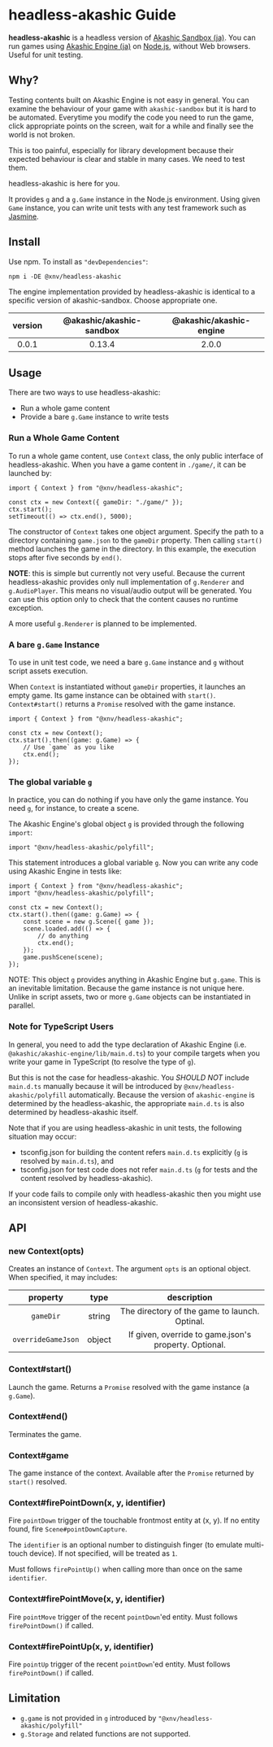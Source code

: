 # headless-akashic Guide

**headless-akashic** is a headless version of [Akashic Sandbox (ja)][sandbox].
You can run games using [Akashic Engine (ja)][ae] on [Node.js][node], without Web browsers.
Useful for unit testing.

## Why?

Testing contents built on Akashic Engine is not easy in general.
You can examine the behaviour of your game with `akashic-sandbox` but it is hard to be automated.
Everytime you modify the code you need to run the game, click appropriate points on the screen,
wait for a while and finally see the world is not broken.

This is too painful, especially for library development
because their expected behaviour is clear and stable in many cases.
We need to test them.

headless-akashic is here for you.

It provides `g` and a `g.Game` instance in the Node.js environment.
Using given `Game` instance, you can write unit tests with any test framework such as [Jasmine][jasmine].

## Install

Use npm. To install as `"devDependencies"`:

```
npm i -DE @xnv/headless-akashic
```

The engine implementation provided by headless-akashic is identical to a specific version of akashic-sandbox.
Choose appropriate one.

|version|@akashic/akashic-sandbox|@akashic/akashic-engine|
|:-----:|:----------------------:|:---------------------:|
|0.0.1  |0.13.4                  |2.0.0                  |

## Usage

There are two ways to use headless-akashic:

- Run a whole game content
- Provide a bare `g.Game` instance to write tests

### Run a Whole Game Content

To run a whole game content, use `Context` class, the only public interface of headless-akashic.
When you have a game content in `./game/`, it can be launched by:

```
import { Context } from "@xnv/headless-akashic";

const ctx = new Context({ gameDir: "./game/" });
ctx.start();
setTimeout(() => ctx.end(), 5000);
```

The constructor of `Context` takes one object argument.
Specify the path to a directory containing `game.json` to the `gameDir` property.
Then calling `start()` method launches the game in the directory.
In this example, the execution stops after five seconds by `end()`.

**NOTE**: this is simple but currently not very useful.
Because the current headless-akashic provides only null implementation of `g.Renderer` and `g.AudioPlayer`.
This means no visual/audio output will be generated.
You can use this option only to check that the content causes no runtime exception.

A more useful `g.Renderer` is planned to be implemented.

### A bare `g.Game` Instance

To use in unit test code, we need a bare `g.Game` instance and `g` without script assets execution.

When `Context` is instantiated without `gameDir` properties, it launches an empty game.
Its game instance can be obtained with `start()`.
`Context#start()` returns a `Promise` resolved with the game instance.

```
import { Context } from "@xnv/headless-akashic";

const ctx = new Context();
ctx.start().then((game: g.Game) => {
	// Use `game` as you like
	ctx.end();
});
```

### The global variable `g`

In practice, you can do nothing if you have only the game instance.
You need `g`, for instance, to create a scene.

The Akashic Engine's global object `g` is provided through the following `import`:

```
import "@xnv/headless-akashic/polyfill";
```

This statement introduces a global variable `g`.
Now you can write any code using Akashic Engine in tests like:

```
import { Context } from "@xnv/headless-akashic";
import "@xnv/headless-akashic/polyfill";

const ctx = new Context();
ctx.start().then((game: g.Game) => {
	const scene = new g.Scene({ game });
	scene.loaded.add(() => {
		// do anything
		ctx.end();
	});
	game.pushScene(scene);
});
```

NOTE: This object `g` provides anything in Akashic Engine but `g.game`.
This is an inevitable limitation.
Because the game instance is not unique here.
Unlike in script assets, two or more `g.Game` objects can be instantiated in parallel.

### Note for TypeScript Users

In general, you need to add the type declaration of Akashic Engine
(i.e. `@akashic/akashic-engine/lib/main.d.ts`) to your compile targets
when you write your game in TypeScript (to resolve the type of `g`).

But this is not the case for headless-akashic.
You *SHOULD NOT* include `main.d.ts` manually because
it will be introduced by `@xnv/headless-akashic/polyfill` automatically.
Because the version of `akashic-engine` is determined by the headless-akashic,
the appropriate `main.d.ts` is also determined by headless-akashic itself.

Note that if you are using headless-akashic in unit tests, the following situation may occur:

* tsconfig.json for building the content refers `main.d.ts` explicitly (`g` is resolved by `main.d.ts`), and
* tsconfig.json for test code does not refer `main.d.ts` (`g` for tests and the content resolved by headless-akashic).

If your code fails to compile only with headless-akashic then you might use an inconsistent version of headless-akashic.

## API

### new Context(opts)

Creates an instance of `Context`.
The argument `opts` is an optional object. When specified, it may includes:

|property|type|description|
|:------:|:--:|:---------:|
|`gameDir`|string|The directory of the game to launch. Optinal.|
|`overrideGameJson`|object|If given, override to game.json's property. Optional.|

### Context#start()

Launch the game.
Returns a `Promise` resolved with the game instance (a `g.Game`).

### Context#end()

Terminates the game.

### Context#game

The game instance of the context.
Available after the `Promise` returned by `start()` resolved.

### Context#firePointDown(x, y, identifier)

Fire `pointDown` trigger of the touchable frontmost entity at (x, y).
If no entity found, fire `Scene#pointDownCapture`.

The `identifier` is an optional number to distinguish finger (to emulate multi-touch device).
If not specified, will be treated as `1`.

Must follows `firePointUp()` when calling more than once on the same `identifier`.

### Context#firePointMove(x, y, identifier)

Fire `pointMove` trigger of the recent `pointDown`'ed entity.
Must follows `firePointDown()` if called.

### Context#firePointUp(x, y, identifier)

Fire `pointUp` trigger of the recent `pointDown`'ed entity.
Must follows `firePointDown()` if called.

## Limitation

- `g.game` is not provided in `g` introduced by `"@xnv/headless-akashic/polyfill"` 
- `g.Storage` and related functions are not supported.

[sandbox]: https://github.com/akashic-games/akashic-sandbox
[ae]: https://akashic-games.github.io/
[node]: https://nodejs.org/
[jasmine]: https://github.com/jasmine/jasmine-npm
